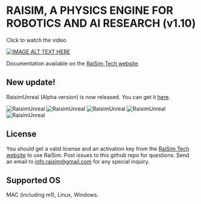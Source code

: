 # RAISIM, A PHYSICS ENGINE FOR ROBOTICS AND AI RESEARCH (v1.10)

Click to watch the video

[![IMAGE ALT TEXT HERE](https://img.youtube.com/vi/CN0ah5-OWik/0.jpg)](https://www.youtube.com/watch?v=CN0ah5-OWik)

Documentation available on the [RaiSim Tech website](http://raisim.com).

## New update!

RaisimUnreal (Alpha version) is now released. You can get it [here](https://github.com/raisimTech/raisimLib/releases).

![RaisimUnreal](http://github.com/jhwangbo/raisimLib/tree/master/docs/image/raisimUnreal1.png)
![RaisimUnreal](http://github.com/jhwangbo/raisimLib/tree/master/docs/image/raisimUnreal2.png)
![RaisimUnreal](http://github.com/jhwangbo/raisimLib/tree/master/docs/image/raisimUnreal3.png)
![RaisimUnreal](http://github.com/jhwangbo/raisimLib/tree/master/docs/image/raisimUnreal4.png)
![RaisimUnreal](http://github.com/jhwangbo/raisimLib/tree/master/docs/image/raisimUnreal5.png)

## License

You should get a valid license and an activation key from the [RaiSim Tech website](http://raisim.com) to use RaiSim.
Post issues to this github repo for questions. 
Send an email to info.raisim@gmail.com for any special inquiry.

## Supported OS

MAC (including m1), Linux, Windows.







